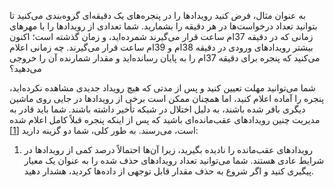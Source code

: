 به عنوان مثال، فرض کنید رویدادها را در پنجره‌های یک دقیقه‌ای گروه‌بندی می‌کنید تا بتوانید تعداد درخواست‌ها در هر دقیقه را بشمارید. شما تعدادی از رویدادها را با مهرهای زمانی که در دقیقه 37ام ساعت قرار می‌گیرند شمرده‌اید، و زمان گذشته است؛ اکنون بیشتر رویدادهای ورودی در دقیقه 38ام و 39ام ساعت قرار می‌گیرند. چه زمانی اعلام می‌کنید که پنجره برای دقیقه 37ام را به پایان رسانده‌اید و مقدار شمارنده آن را خروجی می‌دهید؟

شما می‌توانید مهلت تعیین کنید و پس از مدتی که هیچ رویداد جدیدی مشاهده نکرده‌اید، پنجره را آماده اعلام کنید، اما همچنان ممکن است برخی از رویدادها در جایی روی ماشین دیگری بافر شده باشند، به دلیل اختلال در شبکه تأخیر داشته باشند. شما باید قادر به مدیریت چنین رویدادهای عقب‌مانده‌ای باشید که پس از اینکه پنجره قبلاً کامل اعلام شده است، می‌رسند. به طور کلی، شما دو گزینه دارید
[[1](ch11.html#Akidau2015gh)]:

1. رویدادهای عقب‌مانده را نادیده بگیرید، زیرا آن‌ها احتمالاً درصد کمی از رویدادها در شرایط عادی هستند. شما می‌توانید تعداد رویدادهای حذف شده را به عنوان یک معیار پیگیری کنید و اگر شروع به حذف مقدار قابل توجهی از داده‌ها کردید، هشدار دهید.
